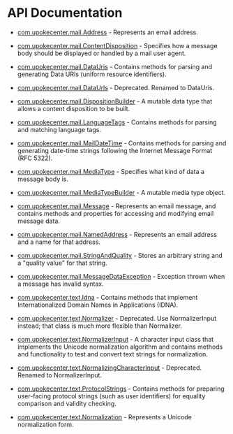 # API Documentation

* [com.upokecenter.mail.Address](com.upokecenter.mail.Address.md) -
Represents an email address.

* [com.upokecenter.mail.ContentDisposition](com.upokecenter.mail.ContentDisposition.md) -
Specifies how a message body should be displayed or handled by a mail
 user agent.

* [com.upokecenter.mail.DataUris](com.upokecenter.mail.DataUris.md) -
Contains methods for parsing and generating Data URIs (uniform resource
 identifiers).

* [com.upokecenter.mail.DataUrls](com.upokecenter.mail.DataUrls.md) - Deprecated.
Renamed to DataUris.

* [com.upokecenter.mail.DispositionBuilder](com.upokecenter.mail.DispositionBuilder.md) -
A mutable data type that allows a content disposition to be built.

* [com.upokecenter.mail.LanguageTags](com.upokecenter.mail.LanguageTags.md) -
Contains methods for parsing and matching language tags.

* [com.upokecenter.mail.MailDateTime](com.upokecenter.mail.MailDateTime.md) -
Contains methods for parsing and generating date-time strings following the
 Internet Message Format (RFC 5322).

* [com.upokecenter.mail.MediaType](com.upokecenter.mail.MediaType.md) -
Specifies what kind of data a message body is.

* [com.upokecenter.mail.MediaTypeBuilder](com.upokecenter.mail.MediaTypeBuilder.md) -
A mutable media type object.

* [com.upokecenter.mail.Message](com.upokecenter.mail.Message.md) -
Represents an email message, and contains methods and properties for
 accessing and modifying email message data.

* [com.upokecenter.mail.NamedAddress](com.upokecenter.mail.NamedAddress.md) -
Represents an email address and a name for that address.

* [com.upokecenter.mail.StringAndQuality](com.upokecenter.mail.StringAndQuality.md) -
Stores an arbitrary string and a "quality value" for that string.

* [com.upokecenter.mail.MessageDataException](com.upokecenter.mail.MessageDataException.md) -
Exception thrown when a message has invalid syntax.

* [com.upokecenter.text.Idna](com.upokecenter.text.Idna.md) -
Contains methods that implement Internationalized Domain Names in
 Applications (IDNA).

* [com.upokecenter.text.Normalizer](com.upokecenter.text.Normalizer.md) - Deprecated.
Use NormalizerInput instead; that class is much more flexible than
 Normalizer.

* [com.upokecenter.text.NormalizerInput](com.upokecenter.text.NormalizerInput.md) -
A character input class that implements the Unicode normalization
 algorithm and contains methods and functionality to test and convert
 text strings for normalization.

* [com.upokecenter.text.NormalizingCharacterInput](com.upokecenter.text.NormalizingCharacterInput.md) - Deprecated.
Renamed to NormalizerInput.

* [com.upokecenter.text.ProtocolStrings](com.upokecenter.text.ProtocolStrings.md) -
Contains methods for preparing user-facing protocol strings (such as user
 identifiers) for equality comparison and validity checking.

* [com.upokecenter.text.Normalization](com.upokecenter.text.Normalization.md) -
Represents a Unicode normalization form.
